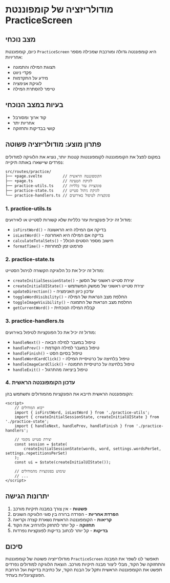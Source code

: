 # מודולריזציה של קומפוננטת PracticeScreen

## מצב נוכחי

כיום, קומפוננטת `PracticeScreen` היא קומפוננטה גדולה ומורכבת שמכילה מספר אחריויות:

- תצוגת המילה והתמונה
- פקדי ניווט
- מידע על התקדמות
- לוגיקת אנימציה
- טיימר להסתרת המילה

## בעיות במצב הנוכחי

- קוד ארוך ומסורבל
- אחריות יתר
- קושי בבדיקות ותחזוקה

## פתרון מוצע: מודולריזציה פשוטה

במקום לפצל את הקומפוננטה לקומפוננטות קטנות יותר, נוציא את הלוגיקה למודולים נפרדים שיישארו באותה תיקייה:

```
src/routes/practice/
├── +page.svelte         // הקומפוננטה הראשית
├── +page.ts             // לוגיקת הטעינה
├── practice-utils.ts    // פונקציות עזר כלליות
├── practice-state.ts    // לוגיקת ניהול סטייט
└── practice-handlers.ts // פונקציות לטיפול באירועים
```

### 1. practice-utils.ts

מודול זה יכיל פונקציות עזר כלליות שלא קשורות לסטייט או לאירועים:

- `isFirstWord()` - בדיקה אם המילה היא הראשונה
- `isLastWord()` - בדיקה אם המילה היא האחרונה
- `calculateTotalSets()` - חישוב מספר הסטים הכולל
- `formatTime()` - פורמוט זמן למחרוזת

### 2. practice-state.ts

מודול זה יכיל את כל הלוגיקה הקשורה לניהול הסטייט:

- `createInitialSessionState()` - יצירת סטייט ראשוני של הסשן
- `createInitialUIState()` - יצירת סטייט ראשוני של ממשק המשתמש
- `updateDirection()` - עדכון כיוון האנימציה
- `toggleWordVisibility()` - החלפת מצב הנראות של המילה
- `toggleImageVisibility()` - החלפת מצב הנראות של התמונה
- `getCurrentWord()` - קבלת המילה הנוכחית

### 3. practice-handlers.ts

מודול זה יכיל את כל הפונקציות לטיפול באירועים:

- `handleNext()` - טיפול במעבר למילה הבאה
- `handlePrev()` - טיפול במעבר למילה הקודמת
- `handleFinish()` - טיפול בסיום הסט
- `handleWordCardClick()` - טיפול בלחיצה על כרטיסיית המילה
- `handleImageCardClick()` - טיפול בלחיצה על כרטיסיית התמונה
- `handleExit()` - טיפול ביציאה מהתרגול

### 4. עדכון הקומפוננטה הראשית

הקומפוננטה הראשית תייבא את הפונקציות מהמודולים ותשתמש בהן:

```svelte
<script>
	// ייבוא המודולים
	import { isFirstWord, isLastWord } from './practice-utils';
	import { createInitialSessionState, createInitialUIState } from './practice-state';
	import { handleNext, handlePrev, handleFinish } from './practice-handlers';

	// יצירת סטייט מקומי
	const session = $state(
		createInitialSessionState(words, word, settings.wordsPerSet, settings.repetitionsPerSet)
	);
	const ui = $state(createInitialUIState());

	// שימוש בפונקציות מהמודולים
	// ...
</script>
```

## יתרונות הגישה

1. **פשטות** - אין צורך במבנה תיקיות מורכב
2. **הפרדת אחריות** - הפרדה ברורה בין סוגי הלוגיקה השונים
3. **קריאות** - הקומפוננטה הראשית נשארת קצרה וקריאה
4. **תחזוקה** - קל יותר לתחזק ולהרחיב את הקוד
5. **בדיקות** - קל יותר לכתוב בדיקות לפונקציות נפרדות

## סיכום

מודולריזציה פשוטה של קומפוננטת `PracticeScreen` תאפשר לנו לשפר את המבנה והתחזוקה של הקוד, מבלי ליצור מבנה תיקיות מורכב. הוצאת הלוגיקה למודולים נפרדים תפשט את הקומפוננטה הראשית ותקל על הבנת הקוד, על כתיבת בדיקות ועל הרחבת הפונקציונליות בעתיד.
